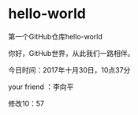 # hello-world
第一个GitHub仓库hello-world

你好，GitHub世界，从此我们一路相伴。

今日时间：2017年十月30日，10点37分


your friend ：李向平


修改10：57
